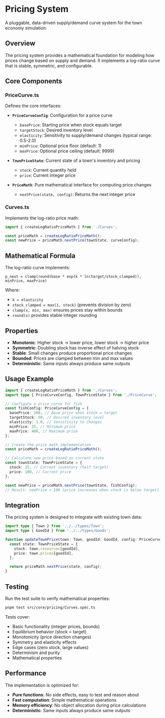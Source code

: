 # Pricing System

A pluggable, data-driven supply/demand curve system for the town economy simulation.

## Overview

The pricing system provides a mathematical foundation for modeling how prices change based on supply and demand. It implements a log-ratio curve that is stable, symmetric, and configurable.

## Core Components

### PriceCurve.ts

Defines the core interfaces:

- **`PriceCurveConfig`**: Configuration for a price curve
  - `basePrice`: Starting price when stock equals target
  - `targetStock`: Desired inventory level
  - `elasticity`: Sensitivity to supply/demand changes (typical range: 0.5-2.0)
  - `minPrice`: Optional price floor (default: 1)
  - `maxPrice`: Optional price ceiling (default: 9999)

- **`TownPriceState`**: Current state of a town's inventory and pricing
  - `stock`: Current quantity held
  - `price`: Current integer price

- **`PriceMath`**: Pure mathematical interface for computing price changes
  - `nextPrice(state, config)`: Returns the next integer price

### Curves.ts

Implements the log-ratio price math:

```typescript
import { createLogRatioPriceMath } from './Curves';

const priceMath = createLogRatioPriceMath();
const newPrice = priceMath.nextPrice(townState, curveConfig);
```

## Mathematical Formula

The log-ratio curve implements:

```
p_next = clamp(round(base * exp(k * ln(target/stock_clamped)), minPrice, maxPrice)
```

Where:

- `k = elasticity`
- `stock_clamped = max(1, stock)` (prevents division by zero)
- `clamp(x, min, max)` ensures prices stay within bounds
- `round(x)` provides stable integer rounding

## Properties

- **Monotonic**: Higher stock → lower price, lower stock → higher price
- **Symmetric**: Doubling stock has inverse effect of halving stock
- **Stable**: Small changes produce proportional price changes
- **Bounded**: Prices are clamped between min and max values
- **Deterministic**: Same inputs always produce same outputs

## Usage Example

```typescript
import { createLogRatioPriceMath } from './Curves';
import type { PriceCurveConfig, TownPriceState } from './PriceCurve';

// Configure a price curve for fish
const fishConfig: PriceCurveConfig = {
  basePrice: 100, // Base price when stock = target
  targetStock: 50, // Desired inventory level
  elasticity: 1.0, // Sensitivity to changes
  minPrice: 25, // Minimum price
  maxPrice: 400, // Maximum price
};

// Create the price math implementation
const priceMath = createLogRatioPriceMath();

// Calculate new price based on current state
const townState: TownPriceState = {
  stock: 25, // Current inventory (half target)
  price: 100, // Current price
};

const newPrice = priceMath.nextPrice(townState, fishConfig);
// Result: newPrice > 100 (price increases when stock is below target)
```

## Integration

The pricing system is designed to integrate with existing town data:

```typescript
import type { Town } from '../../types/Town';
import type { GoodId } from '../../types/Goods';

function updateTownPrice(town: Town, goodId: GoodId, config: PriceCurveConfig): number {
  const state: TownPriceState = {
    stock: town.resources[goodId],
    price: town.prices[goodId],
  };

  return priceMath.nextPrice(state, config);
}
```

## Testing

Run the test suite to verify mathematical properties:

```bash
pnpm test src/core/pricing/Curves.spec.ts
```

Tests cover:

- Basic functionality (integer prices, bounds)
- Equilibrium behavior (stock = target)
- Monotonicity (price direction changes)
- Symmetry and elasticity effects
- Edge cases (zero stock, large values)
- Determinism and purity
- Mathematical properties

## Performance

The implementation is optimized for:

- **Pure functions**: No side effects, easy to test and reason about
- **Fast computation**: Simple mathematical operations
- **Memory efficiency**: No object allocation during price calculations
- **Deterministic**: Same inputs always produce same outputs
